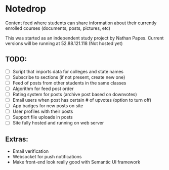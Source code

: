# Notedrop
Content feed where students can share information about their currently enrolled courses (documents, posts, pictures, etc)

This was started as an independent study project by Nathan Papes.
Current versions will be running at 52.88.121.118 (Not hosted yet)

## TODO:
- [ ] Script that imports data for colleges and state names
- [ ] Subscribe to sections (if not present, create new one)
- [ ] Feed of posts from other students in the same classes
- [ ] Algorithm for feed post order
- [ ] Rating system for posts (archive post based on downvotes)
- [ ] Email users when post has certain # of upvotes (option to turn off)
- [ ] App badges for new posts on site
- [ ] User profiles with their posts
- [ ] Support file uploads in posts
- [ ] Site fully hosted and running on web server

## Extras:
* Email verification
* Websocket for push notifications
* Make front-end look really good with Semantic UI framework
